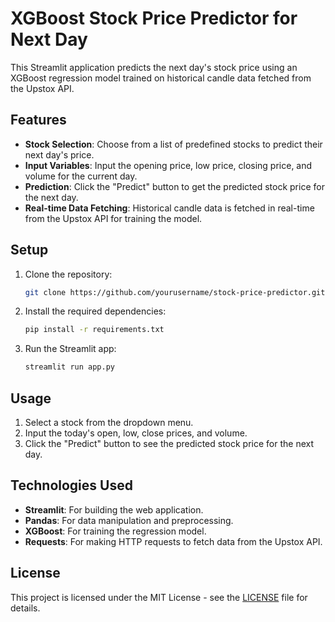# XGBoost Stock Price Predictor for Next Day

This Streamlit application predicts the next day's stock price using an XGBoost regression model trained on historical candle data fetched from the Upstox API.

## Features

- **Stock Selection**: Choose from a list of predefined stocks to predict their next day's price.
- **Input Variables**: Input the opening price, low price, closing price, and volume for the current day.
- **Prediction**: Click the "Predict" button to get the predicted stock price for the next day.
- **Real-time Data Fetching**: Historical candle data is fetched in real-time from the Upstox API for training the model.

## Setup

1. Clone the repository:

    ```bash
    git clone https://github.com/yourusername/stock-price-predictor.git
    ```

2. Install the required dependencies:

    ```bash
    pip install -r requirements.txt
    ```

3. Run the Streamlit app:

    ```bash
    streamlit run app.py
    ```

## Usage

1. Select a stock from the dropdown menu.
2. Input the today's open, low, close prices, and volume.
3. Click the "Predict" button to see the predicted stock price for the next day.

## Technologies Used

- **Streamlit**: For building the web application.
- **Pandas**: For data manipulation and preprocessing.
- **XGBoost**: For training the regression model.
- **Requests**: For making HTTP requests to fetch data from the Upstox API.


## License

This project is licensed under the MIT License - see the [LICENSE](LICENSE) file for details.
